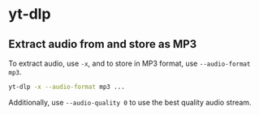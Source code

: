 # yt-dlp

## Extract audio from and store as MP3

To extract audio, use `-x`, and to store in MP3 format, use
`--audio-format mp3`.

```sh
yt-dlp -x --audio-format mp3 ...
```

Additionally, use `--audio-quality 0` to use the best quality audio stream.
